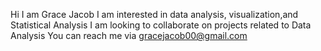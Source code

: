 Hi I am Grace Jacob
I am interested in data analysis, visualization,and Statistical Analysis
I am looking to collaborate on projects related to Data Analysis
You can reach me via gracejacob00@gmail.com
